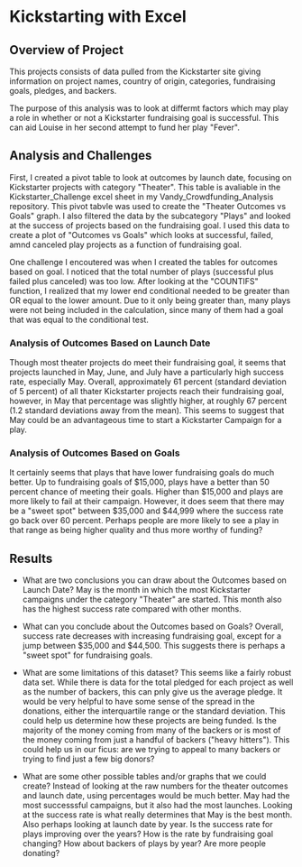 # Kickstarting with Excel

## Overview of Project
This projects consists of data pulled from the Kickstarter site giving information on project names, country of origin, categories, fundraising goals, pledges, and backers.

The purpose of this analysis was to look at differmt factors which may play a role in whether or not a Kickstarter fundraising goal is successful.  This can aid Louise in her second attempt to fund her play "Fever".

## Analysis and Challenges
First, I created a pivot table to look at outcomes by launch date, focusing on Kickstarter projects with category "Theater".  This table is avaliable in the Kickstarter_Challenge excel sheet in my Vandy_Crowdfunding_Analysis repository.  This pivot tabvle was used to create the "Theater Outcomes vs Goals" graph.  I also filtered the data by the subcategory "Plays" and looked at the success of projects based on the fundraising goal.  I used this data to create a plot of "Outcomes vs Goals" which looks at successful, failed, amnd canceled play projects as a function of fundraising goal.

One challenge I encoutered was when I created the tables for outcomes based on goal.  I noticed that the total number of plays (successful plus failed plus canceled) was too low.  After looking at the "COUNTIFS" function, I realized that my lower end conditional needed to be greater than OR equal to the lower amount.  Due to it only being greater than, many plays were not being included in the calculation, since many of them had a goal that was equal to the conditional test.

### Analysis of Outcomes Based on Launch Date
Though most theater projects do meet their fundraising goal, it seems that projects launched in May, June, and July have a particularly high success rate, especially May.  Overall, approximately 61 percent (standard deviation of 5 percent) of all thater Kickstarter projects reach their fundraising goal, however, in May that percentage was slightly higher, at roughly 67 percent (1.2 standard deviations away from the mean).  This seems to suggest that May could be an advantageous time to start a Kickstarter Campaign for a play.  

### Analysis of Outcomes Based on Goals
It certainly seems that plays that have lower fundraising goals do much better.  Up to fundraising goals of $15,000, plays have a better than 50 percent chance of meeting their goals.  Higher than $15,000 and plays are more likely to fail at their campaign.  However, it does seem that there may be a "sweet spot" between $35,000 and $44,999 where the success rate go back over 60 percent.  Perhaps people are more likely to see a play in that range as being higher quality and thus more worthy of funding?

## Results
- What are two conclusions you can draw about the Outcomes based on Launch Date?
    May is the month in which the most Kickstarter campaigns under the category "Theater" are started.  This month also has the highest success rate compared with other months.

- What can you conclude about the Outcomes based on Goals?
    Overall, success rate decreases with increasing fundraising goal, except for a jump between $35,000 and $44,500.  This suggests there is perhaps a "sweet spot" for fundraising goals.

- What are some limitations of this dataset?
    This seems like a fairly robust data set.  While there is data for the total pledged for each project as well as the number of backers, this can pnly give us the average pledge.  It would be very helpful to have some sense of the spread in the donations, either the interquartile range or the standard deviation.  This could help us determine how these projects are being funded.  Is the majority of the money coming from many of the backers or is most of the money coming from just a handful of backers ("heavy hitters").  This could help us in our ficus: are we trying to appeal to many backers or trying to find just a few big donors?

- What are some other possible tables and/or graphs that we could create?
    Instead of looking at the raw numbers for the theater outcomes and launch date, using percentages would be much better.  May had the most successsful campaigns, but it also had the most launches.  Looking at the success rate is what really determines that May is the best month.  Also perhaps looking at launch date by year.  Is the success rate for plays improving over the years?  How is the rate by fundraising goal changing?  How about backers of plays by year?  Are more people donating?
